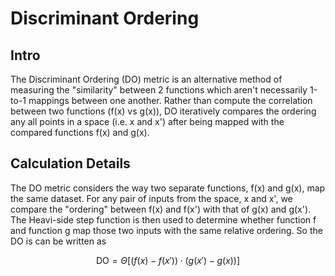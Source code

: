 # Discriminant Ordering

## Intro

The Discriminant Ordering (DO) metric is an alternative method of measuring the "similarity" between 2 functions which aren't necessarily 1-to-1 mappings between one another. Rather than compute the correlation between two functions (f(x) vs g(x)), DO iteratively compares the ordering any all points in a space (i.e. x and x') after being mapped with the compared functions f(x) and g(x).

## Calculation Details

The DO metric considers the way two separate functions, f(x) and g(x), map the same dataset. For any pair of inputs from the space, x and x', we compare the "ordering" between f(x) and f(x') with that of g(x) and g(x'). The Heavi-side step function is then used to determine whether function f and function g map those two inputs with the same relative ordering. So the DO is can be written as

$$\text{DO} = \Theta[(f(x) - f(x')) \cdot (g(x') - g(x))]$$
